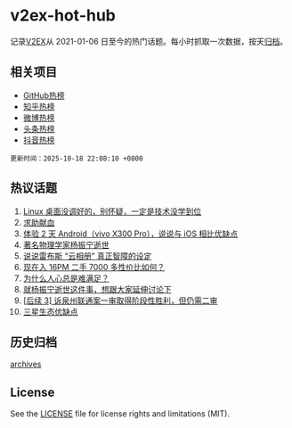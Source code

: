 # v2ex-hot-hub

 记录[V2EX](https://www.v2ex.com/)从 2021-01-06 日至今的热门话题。每小时抓取一次数据，按天[归档](archives)。
 
 ## 相关项目

- [GitHub热榜](https://github.com/snaildev/github-hot-hub)
- [知乎热榜](https://github.com/snaildev/zhihu-hot-hub)
- [微博热榜](https://github.com/snaildev/weibo-hot-hub)
- [头条热榜](https://github.com/snaildev/toutiao-hot-hub)
- [抖音热榜](https://github.com/snaildev/douyin-hot-hub)


 `更新时间：2025-10-18 22:08:10 +0800`

## 热议话题

1. [Linux 桌面没调好的，别怀疑，一定是技术没学到位](https://www.v2ex.com/t/1166535)
1. [求助献血](https://www.v2ex.com/t/1166554)
1. [体验 2 天 Android（vivo X300 Pro），说说与 iOS 相比优缺点](https://www.v2ex.com/t/1166566)
1. [著名物理学家杨振宁逝世](https://www.v2ex.com/t/1166595)
1. [说说雷布斯 “云相册” 真正智障的设定](https://www.v2ex.com/t/1166531)
1. [现在入 16PM 二手 7000 多性价比如何？](https://www.v2ex.com/t/1166558)
1. [为什么人心总是难满足？](https://www.v2ex.com/t/1166567)
1. [就杨振宁逝世这件事，想跟大家延伸讨论下](https://www.v2ex.com/t/1166618)
1. [[后续 3] 诉泉州联通案一审取得阶段性胜利，但仍需二审](https://www.v2ex.com/t/1166542)
1. [三星生态优缺点](https://www.v2ex.com/t/1166598)

## 历史归档

[archives](archives)

## License

See the [LICENSE](LICENSE) file for license rights and limitations (MIT).
